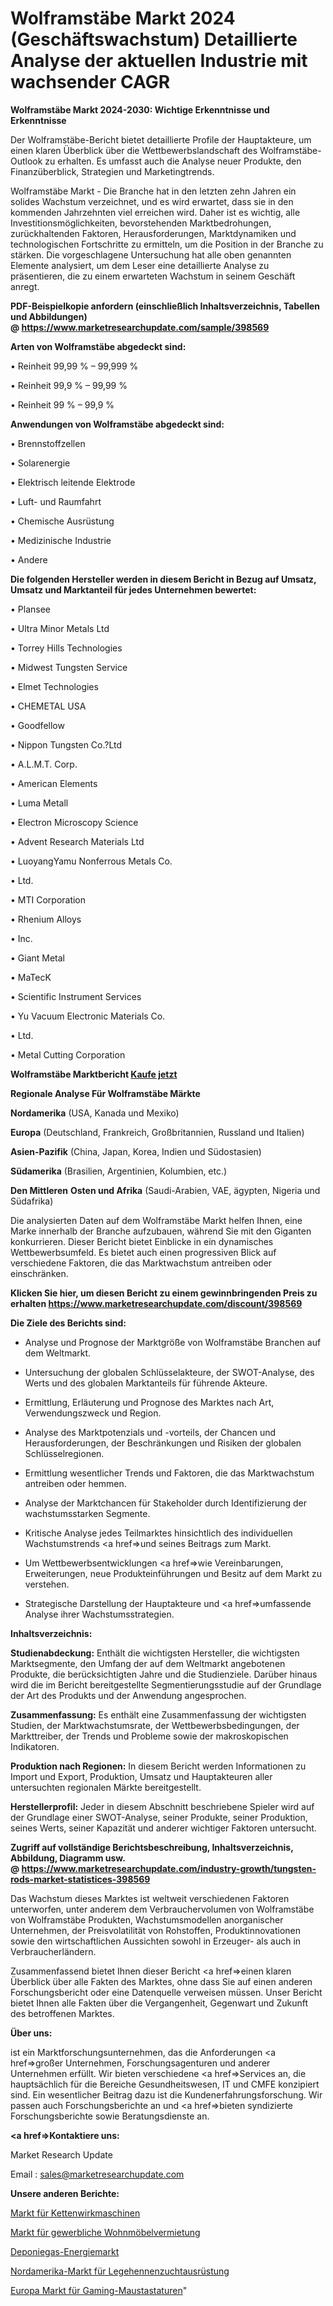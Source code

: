 # Wolframstäbe Markt 2024 (Geschäftswachstum) Detaillierte Analyse der aktuellen Industrie mit wachsender CAGR

<strong>Wolframstäbe Markt 2024-2030: Wichtige Erkenntnisse und Erkenntnisse</strong>

Der Wolframstäbe-Bericht bietet detaillierte Profile der Hauptakteure, um einen klaren Überblick über die Wettbewerbslandschaft des Wolframstäbe-Outlook zu erhalten. Es umfasst auch die Analyse neuer Produkte, den Finanzüberblick, Strategien und Marketingtrends.

Wolframstäbe Markt - Die Branche hat in den letzten zehn Jahren ein solides Wachstum verzeichnet, und es wird erwartet, dass sie in den kommenden Jahrzehnten viel erreichen wird. Daher ist es wichtig, alle Investitionsmöglichkeiten, bevorstehenden Marktbedrohungen, zurückhaltenden Faktoren, Herausforderungen, Marktdynamiken und technologischen Fortschritte zu ermitteln, um die Position in der Branche zu stärken. Die vorgeschlagene Untersuchung hat alle oben genannten Elemente analysiert, um dem Leser eine detaillierte Analyse zu präsentieren, die zu einem erwarteten Wachstum in seinem Geschäft anregt.

<strong><b>PDF-Beispielkopie anfordern (einschließlich Inhaltsverzeichnis, Tabellen und Abbildungen) @ </b></strong><strong><a href=https://www.marketresearchupdate.com/sample/398569><strong>https://www.marketresearchupdate.com/sample/398569</u></a></strong></strong>

<strong>Arten von Wolframstäbe abgedeckt sind:</strong>

• Reinheit 99,99 % – 99,999 %

• Reinheit 99,9 % – 99,99 %

• Reinheit 99 % – 99,9 %

<strong>Anwendungen von Wolframstäbe abgedeckt sind:</strong>

• Brennstoffzellen

• Solarenergie

• Elektrisch leitende Elektrode

• Luft- und Raumfahrt

• Chemische Ausrüstung

• Medizinische Industrie

• Andere

<strong>Die folgenden Hersteller werden in diesem Bericht in Bezug auf Umsatz, Umsatz und Marktanteil für jedes Unternehmen bewertet:</strong>

• Plansee

• Ultra Minor Metals Ltd

• Torrey Hills Technologies

• Midwest Tungsten Service

• Elmet Technologies

• CHEMETAL USA 

• Goodfellow

• Nippon Tungsten Co.?Ltd

• A.L.M.T. Corp. 

• American Elements

• Luma Metall

• Electron Microscopy Science

• Advent Research Materials Ltd

• LuoyangYamu Nonferrous Metals Co.

• Ltd. 

• MTI Corporation

• Rhenium Alloys

• Inc.

• Giant Metal

• MaTecK

• Scientific Instrument Services

• Yu Vacuum Electronic Materials Co.

• Ltd. 

• Metal Cutting Corporation

<strong>Wolframstäbe Marktbericht <a href=https://www.marketresearchupdate.com/buynow/398569>Kaufe jetzt</a></strong>

<strong>Regionale Analyse Für Wolframstäbe Märkte</strong>

<strong>Nordamerika</strong> (USA, Kanada und Mexiko)

<strong>Europa</strong> (Deutschland, Frankreich, Großbritannien, Russland und Italien)

<strong>Asien-Pazifik</strong> (China, Japan, Korea, Indien und Südostasien)

<strong>Südamerika</strong> (Brasilien, Argentinien, Kolumbien, etc.)

<strong>Den Mittleren</strong> <strong>Osten und Afrika</strong> (Saudi-Arabien, VAE, ägypten, Nigeria und Südafrika)

Die analysierten Daten auf dem Wolframstäbe Markt helfen Ihnen, eine Marke innerhalb der Branche aufzubauen, während Sie mit den Giganten konkurrieren. Dieser Bericht bietet Einblicke in ein dynamisches Wettbewerbsumfeld. Es bietet auch einen progressiven Blick auf verschiedene Faktoren, die das Marktwachstum antreiben oder einschränken.

<strong>Klicken Sie hier, um diesen Bericht zu einem gewinnbringenden Preis zu erhalten
</strong><strong><a href=https://www.marketresearchupdate.com/discount/398569>https://www.marketresearchupdate.com/discount/398569</b></u></strong></a>

<strong>Die Ziele des Berichts sind:</strong>

- Analyse und Prognose der Marktgröße von Wolframstäbe Branchen auf dem Weltmarkt.

- Untersuchung der globalen Schlüsselakteure, der SWOT-Analyse, des Werts und des globalen Marktanteils für führende Akteure.

- Ermittlung, Erläuterung und Prognose des Marktes nach Art, Verwendungszweck und Region.

- Analyse des Marktpotenzials und -vorteils, der Chancen und Herausforderungen, der Beschränkungen und Risiken der globalen Schlüsselregionen.

- Ermittlung wesentlicher Trends und Faktoren, die das Marktwachstum antreiben oder hemmen.

- Analyse der Marktchancen für Stakeholder durch Identifizierung der wachstumsstarken Segmente.

- Kritische Analyse jedes Teilmarktes hinsichtlich des individuellen Wachstumstrends <a href=>und</a> seines Beitrags zum Markt.

- Um Wettbewerbsentwicklungen <a href=>wie</a> Vereinbarungen, Erweiterungen, neue Produkteinführungen und Besitz auf dem Markt zu verstehen.

- Strategische Darstellung der Hauptakteure und <a href=>umfas</a>sende Analyse ihrer Wachstumsstrategien.

<strong>Inhaltsverzeichnis:</strong>

<strong>Studienabdeckung:</strong> Enthält die wichtigsten Hersteller, die wichtigsten Marktsegmente, den Umfang der auf dem Weltmarkt angebotenen Produkte, die berücksichtigten Jahre und die Studienziele. Darüber hinaus wird die im Bericht bereitgestellte Segmentierungsstudie auf der Grundlage der Art des Produkts und der Anwendung angesprochen.

<strong>Zusammenfassung:</strong> Es enthält eine Zusammenfassung der wichtigsten Studien, der Marktwachstumsrate, der Wettbewerbsbedingungen, der Markttreiber, der Trends und Probleme sowie der makroskopischen Indikatoren.

<strong>Produktion nach Regionen:</strong> In diesem Bericht werden Informationen zu Import und Export, Produktion, Umsatz und Hauptakteuren aller untersuchten regionalen Märkte bereitgestellt.

<strong>Herstellerprofil:</strong> Jeder in diesem Abschnitt beschriebene Spieler wird auf der Grundlage einer SWOT-Analyse, seiner Produkte, seiner Produktion, seines Werts, seiner Kapazität und anderer wichtiger Faktoren untersucht.

<strong><b>Zugriff auf vollständige Berichtsbeschreibung, Inhaltsverzeichnis, Abbildung, Diagramm usw. @ </b></strong><strong><a href=https://www.marketresearchupdate.com/industry-growth/tungsten-rods-market-statistices-398569>https://www.marketresearchupdate.com/industry-growth/tungsten-rods-market-statistices-398569</a></strong>

Das Wachstum dieses Marktes ist weltweit verschiedenen Faktoren unterworfen, unter anderem dem Verbrauchervolumen von Wolframstäbe von Wolframstäbe Produkten, Wachstumsmodellen anorganischer Unternehmen, der Preisvolatilität von Rohstoffen, Produktinnovationen sowie den wirtschaftlichen Aussichten sowohl in Erzeuger- als auch in Verbraucherländern.

Zusammenfassend bietet Ihnen dieser Bericht <a href=>einen</a> klaren Überblick über alle Fakten des Marktes, ohne dass Sie auf einen anderen Forschungsbericht oder eine Datenquelle verweisen müssen. Unser Bericht bietet Ihnen alle Fakten über die Vergangenheit, Gegenwart und Zukunft des betroffenen Marktes.

<strong>Über uns:</strong>

 ist ein Marktforschungsunternehmen, das die Anforderungen <a href=>großer</a> Unternehmen, Forschungsagenturen und anderer Unternehmen erfüllt. Wir bieten verschiedene <a href=>Services</a> an, die hauptsächlich für die Bereiche Gesundheitswesen, IT und CMFE konzipiert sind. Ein wesentlicher Beitrag dazu ist die Kundenerfahrungsforschung. Wir passen auch Forschungsberichte an und <a href=>bieten</a> syndizierte Forschungsberichte sowie Beratungsdienste an.

<strong><a href=>Kontaktiere uns:</a></strong>

Market Research Update

Email : sales@marketresearchupdate.com

<strong>Unsere anderen Berichte:</strong>

<a href=https://www.linkedin.com/pulse/warp-knitting-machine-market-size-share-trend>Markt für Kettenwirkmaschinen</a>

<a href=https://www.linkedin.com/pulse/commercial-residential-furniture-rental-market>Markt für gewerbliche Wohnmöbelvermietung</a>

<a href=https://www.linkedin.com/pulse/landfill-gas-energy-market-research-report-reveals>Deponiegas-Energiemarkt</a>

<a href=https://www.linkedin.com/pulse/north-america-layer-breeding-equipment-market-2023-current>Nordamerika-Markt für Legehennenzuchtausrüstung</a>

<a href=https://www.linkedin.com/pulse/europe-gaming-mouse-keyboards-market-2023-pointing-capture>Europa Markt für Gaming-Maustastaturen</a>"
